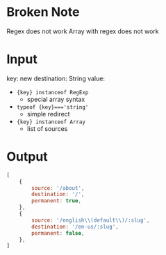 # Broken Note
Regex does not work
Array with regex does not work


# Input
key: new destination: String
value:
* `{key} instanceof RegExp`
    * special array syntax
* `typeof {key}==='string'`
    * simple redirect
* `{key} instanceof Array`
    * list of sources

# Output
```js
[
    {
        source: '/about',
        destination: '/',
        permanent: true,
    },
    {
        source: '/english\\(default\\)/:slug',
        destination: '/en-us/:slug',
        permanent: false,
    },
]
```